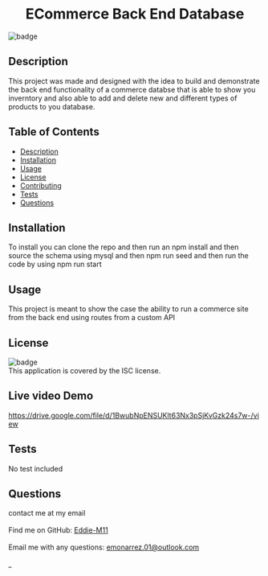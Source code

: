 <h1 align="center">ECommerce Back End Database </h1>
  
![badge](https://img.shields.io/badge/license-ISC-brightgreen)<br />
## Description
This project was made and designed with the idea to build and demonstrate the back end functionality of a commerce databse that is able to show you inverntory and also able to add and delete new and different types of products to you database.
## Table of Contents
- [Description](#description)
- [Installation](#installation)
- [Usage](#usage)
- [License](#license)
- [Contributing](#contributing)
- [Tests](#tests)
- [Questions](#questions)
## Installation
To install you can clone the repo and then run an npm install and then source the schema using mysql and then npm run seed and then run the code by using npm run start
## Usage
This project is meant to show the case the ability to run a commerce site from the back end using routes from a custom API
## License
![badge](https://img.shields.io/badge/license-ISC-brightgreen)
<br />
This application is covered by the ISC license.

## Live video Demo

https://drive.google.com/file/d/1BwubNpENSUKlt63Nx3pSjKvGzk24s7w-/view

## Tests

No test included

## Questions

contact me at my email<br />
<br />
Find me on GitHub: [Eddie-M11](https://github.com/Eddie-M11)<br />
<br />
Email me with any questions: emonarrez.01@outlook.com<br /><br />\_

